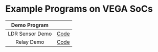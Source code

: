 # Example Programs on VEGA SoCs

|Demo Program | |
|:-----------:|----|
|LDR Sensor Demo|[Code](https://gitlab.com/cdac-vega/vega-sdk/-/tree/master/examples/gpio/ldr_sensor_pgm)|
|Relay Demo|[Code](https://gitlab.com/cdac-vega/vega-sdk/-/tree/master/examples/gpio/relay_pgm)|
